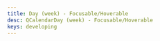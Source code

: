 ```yaml
---
title: Day (week) - Focusable/Hoverable
desc: QCalendarDay (week) - Focusable/Hoverable
keys: developing
---
```


<example-viewer
  title="Focusable/Hoverable"
  file="WeekFocusableHoverable"
  codepen-title="QCalendarDay"
/>
